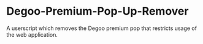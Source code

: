 # Degoo-Premium-Pop-Up-Remover
A userscript which removes the Degoo premium pop that restricts usage of the web application. 
